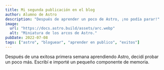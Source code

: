 ```yaml
---
title: Mi segunda publicación en el blog
author: Alumno de Astro
description: "Después de aprender un poco de Astro, ¡no podía parar!"
image:
  url: "https://docs.astro.build/assets/arc.webp"
  alt: "Miniatura de los arcos de Astro."
pubDate: 2022-07-08
tags: ["astro", "bloguear", "aprender en publico", "exitos"]
---
```


Después de una exitosa primera semana aprendiendo Astro, decidí probar un poco más. Escribí e importé un pequeño componente de memoria.

